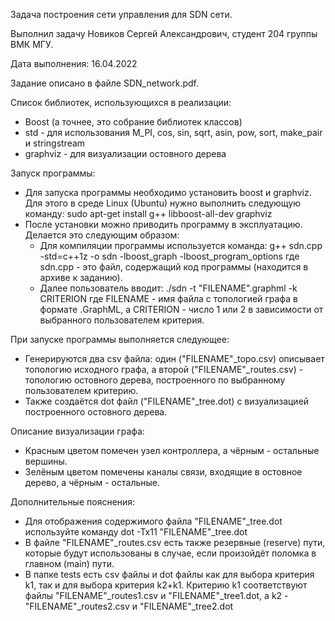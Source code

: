 Задача построения сети управления для SDN сети.

Выполнил задачу Новиков Сергей Александрович, студент 204 группы ВМК МГУ.

Дата выполнения: 16.04.2022

Задание описано в файле SDN_network.pdf.

Список библиотек, использующихся в реализации:
- Boost (а точнее, это собрание библиотек классов)
- std - для использования M_PI, cos, sin, sqrt, asin, pow, sort, make_pair и stringstream
- graphviz - для визуализации остовного дерева


Запуск программы:
- Для запуска программы необходимо установить boost и graphviz.
  Для этого в среде Linux (Ubuntu) нужно выполнить следующую команду:
    sudo apt-get install g++ libboost-all-dev graphviz
- После установки можно приводить программу в эксплуатацию. Делается это следующим образом:
    - Для компиляции программы используется команда: g++ sdn.cpp -std=c++1z -o sdn -lboost_graph -lboost_program_options
      где sdn.cpp - это файл, содержащий код программы (находится в архиве к заданию).
    - Далее пользователь вводит: ./sdn -t "FILENAME".graphml -k CRITERION
      где FILENAME - имя файла с топологией графа в формате .GraphML, 
      а CRITERION - число 1 или 2 в зависимости от выбранного пользователем критерия.


При запуске программы выполняется следующее:
- Генерируются два csv файла: один ("FILENAME"_topo.csv) описывает топологию исходного графа,
  а второй ("FILENAME"_routes.csv) - топологию остовного дерева, построенного по выбранному пользователем критерию.
- Также создаётся dot файл ("FILENAME"_tree.dot) с визуализацией построенного остовного дерева.


Описание визуализации графа:
- Красным цветом помечен узел контроллера, а чёрным - остальные вершины.
- Зелёным цветом помечены каналы связи, входящие в остовное дерево, а чёрным - остальные.


Дополнительные пояснения:
- Для отображения содержимого файла "FILENAME"_tree.dot используйте команду
  dot -Tx11 "FILENAME"_tree.dot
- В файле "FILENAME"_routes.csv есть также резервные (reserve) пути, которые будут использованы в случае, если
  произойдёт поломка в главном (main) пути.
- В папке tests есть csv файлы и dot файлы как для выбора критерия k1, так и для выбора критерия k2+k1.
  Критерию k1 соответствуют файлы "FILENAME"_routes1.csv и "FILENAME"_tree1.dot, 
  а k2 - "FILENAME"_routes2.csv и "FILENAME"_tree2.dot
